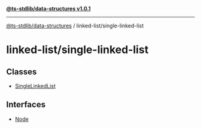 [**@ts-stdlib/data-structures v1.0.1**](../../README.md)

***

[@ts-stdlib/data-structures](../../modules.md) / linked-list/single-linked-list

# linked-list/single-linked-list

## Classes

- [SingleLinkedList](classes/SingleLinkedList.md)

## Interfaces

- [Node](interfaces/Node.md)
